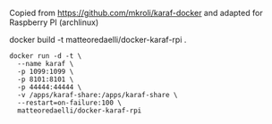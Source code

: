Copied from https://github.com/mkroli/karaf-docker
and adapted for Raspberry PI (archlinux)

docker build -t matteoredaelli/docker-karaf-rpi .

```
docker run -d -t \
  --name karaf \
  -p 1099:1099 \
  -p 8101:8101 \
  -p 44444:44444 \
  -v /apps/karaf-share:/apps/karaf-share \
  --restart=on-failure:100 \
  matteoredaelli/docker-karaf-rpi
```
